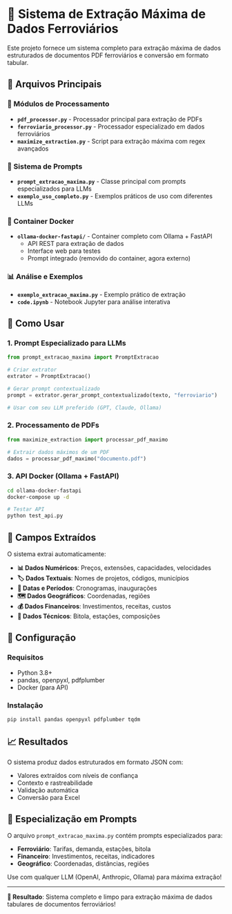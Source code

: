# 🚀 Sistema de Extração Máxima de Dados Ferroviários

Este projeto fornece um sistema completo para extração máxima de dados estruturados de documentos PDF ferroviários e conversão em formato tabular.

## 📁 Arquivos Principais

### 🔧 Módulos de Processamento
- **`pdf_processor.py`** - Processador principal para extração de PDFs
- **`ferroviario_processor.py`** - Processador especializado em dados ferroviários
- **`maximize_extraction.py`** - Script para extração máxima com regex avançados

### 🎯 Sistema de Prompts
- **`prompt_extracao_maxima.py`** - Classe principal com prompts especializados para LLMs
- **`exemplo_uso_completo.py`** - Exemplos práticos de uso com diferentes LLMs

### 🐳 Container Docker
- **`ollama-docker-fastapi/`** - Container completo com Ollama + FastAPI
  - API REST para extração de dados
  - Interface web para testes
  - Prompt integrado (removido do container, agora externo)

### 📊 Análise e Exemplos
- **`exemplo_extracao_maxima.py`** - Exemplo prático de extração
- **`code.ipynb`** - Notebook Jupyter para análise interativa

## 🎯 Como Usar

### 1. Prompt Especializado para LLMs

```python
from prompt_extracao_maxima import PromptExtracao

# Criar extrator
extrator = PromptExtracao()

# Gerar prompt contextualizado
prompt = extrator.gerar_prompt_contextualizado(texto, "ferroviario")

# Usar com seu LLM preferido (GPT, Claude, Ollama)
```

### 2. Processamento de PDFs

```python
from maximize_extraction import processar_pdf_maximo

# Extrair dados máximos de um PDF
dados = processar_pdf_maximo("documento.pdf")
```

### 3. API Docker (Ollama + FastAPI)

```bash
cd ollama-docker-fastapi
docker-compose up -d

# Testar API
python test_api.py
```

## 🎯 Campos Extraídos

O sistema extrai automaticamente:

- **📊 Dados Numéricos**: Preços, extensões, capacidades, velocidades
- **🏷️ Dados Textuais**: Nomes de projetos, códigos, municípios
- **📅 Datas e Períodos**: Cronogramas, inaugurações
- **🗺️ Dados Geográficos**: Coordenadas, regiões
- **💰 Dados Financeiros**: Investimentos, receitas, custos
- **🚊 Dados Técnicos**: Bitola, estações, composições

## 🔧 Configuração

### Requisitos
- Python 3.8+
- pandas, openpyxl, pdfplumber
- Docker (para API)

### Instalação
```bash
pip install pandas openpyxl pdfplumber tqdm
```

## 📈 Resultados

O sistema produz dados estruturados em formato JSON com:
- Valores extraídos com níveis de confiança
- Contexto e rastreabilidade
- Validação automática
- Conversão para Excel

## 🎯 Especialização em Prompts

O arquivo `prompt_extracao_maxima.py` contém prompts especializados para:
- **Ferroviário**: Tarifas, demanda, estações, bitola
- **Financeiro**: Investimentos, receitas, indicadores  
- **Geográfico**: Coordenadas, distâncias, regiões

Use com qualquer LLM (OpenAI, Anthropic, Ollama) para máxima extração!

---

**🚀 Resultado**: Sistema completo e limpo para extração máxima de dados tabulares de documentos ferroviários!
